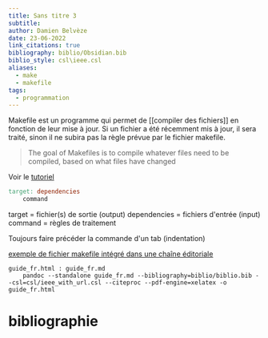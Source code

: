 ```yaml
---
title: Sans titre 3
subtitle: 
author: Damien Belvèze
date: 23-06-2022
link_citations: true
bibliography: biblio/Obsidian.bib
biblio_style: csl\ieee.csl
aliases:
  - make
  - makefile
tags:
  - programmation
---
```


Makefile est un programme qui permet de  [[compiler des fichiers]] en fonction de leur mise à jour. Si un fichier a été récemment mis à jour, il sera traité, sinon il ne subira pas la règle prévue par le fichier makefile.

> The goal of Makefiles is to compile whatever files need to be compiled, based on what files have changed

Voir le [tutoriel](https://makefiletutorial.com/#getting-started)

````makefile
target: dependencies
	command
````

target = fichier(s) de sortie (output)
dependencies = fichiers d'entrée (input)
command = règles de traitement

Toujours faire précéder la commande d'un tab (indentation)

[exemple de fichier makefile intégré dans une chaîne éditoriale](https://framagit.org/framabook/systeme-publication-framabook/-/blob/main/makefile?ref_type=heads)

```make
guide_fr.html : guide_fr.md
	pandoc --standalone guide_fr.md --bibliography=biblio/biblio.bib --csl=csl/ieee_with_url.csl --citeproc --pdf-engine=xelatex -o guide_fr.html
```

# bibliographie

